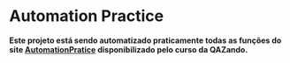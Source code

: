 # **Automation Practice**

**Este projeto está sendo automatizado praticamente todas as funções do site [AutomationPratice](https://automationpratice.com.br/) disponibilizado pelo curso da QAZando.**
